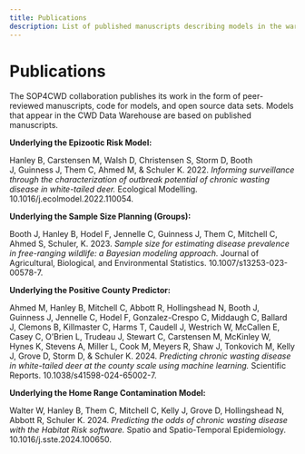 ```yaml
---
title: Publications
description: List of published manuscripts describing models in the warehouse.
---
```


# Publications

The SOP4CWD collaboration publishes its work in the form of peer-reviewed manuscripts, code for models, and open source data sets. Models that appear in the CWD Data Warehouse are based on published manuscripts.

**Underlying the Epizootic Risk Model:**

Hanley B, Carstensen M, Walsh D, Christensen S, Storm D, Booth J, Guinness J, Them C, Ahmed M, & Schuler K. 2022. _Informing surveillance through the characterization of outbreak potential of chronic wasting disease in white-tailed deer._ Ecological Modelling. 10.1016/j.ecolmodel.2022.110054.

**Underlying the Sample Size Planning (Groups):**

Booth J, Hanley B, Hodel F, Jennelle C, Guinness J, Them C, Mitchell C, Ahmed S, Schuler, K. 2023. _Sample size for estimating disease prevalence in free-ranging wildlife: a Bayesian modeling approach._ Journal of Agricultural, Biological, and Environmental Statistics. 10.1007/s13253-023-00578-7.

**Underlying the Positive County Predictor:**

Ahmed M, Hanley B, Mitchell C, Abbott R, Hollingshead N, Booth J, Guinness J, Jennelle C, Hodel F, Gonzalez-Crespo C, Middaugh C, Ballard J, Clemons B, Killmaster C, Harms T, Caudell J, Westrich W, McCallen E, Casey C, O’Brien L, Trudeau J, Stewart C, Carstensen M, McKinley W, Hynes K, Stevens A, Miller L, Cook M, Meyers R, Shaw J, Tonkovich M, Kelly J, Grove D, Storm D, & Schuler K. 2024. _Predicting chronic wasting disease in white-tailed deer at the county scale using machine learning._ Scientific Reports. 10.1038/s41598-024-65002-7.

**Underlying the Home Range Contamination Model:**

Walter W, Hanley B, Them C, Mitchell C, Kelly J, Grove D, Hollingshead N, Abbott R, Schuler K. 2024. _Predicting the odds of chronic wasting disease with the Habitat Risk software._ Spatio and Spatio-Temporal Epidemiology. 10.1016/j.sste.2024.100650.
